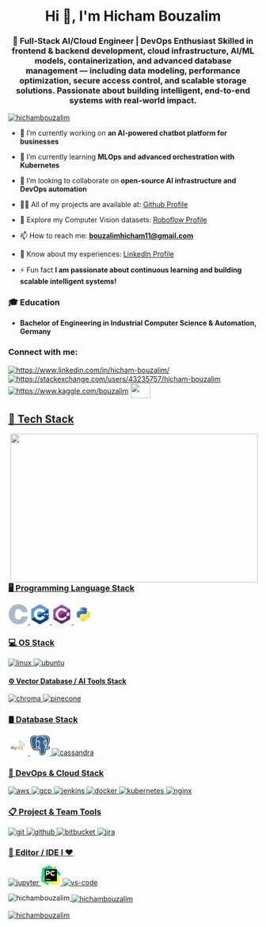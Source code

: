 <h1 align="center">Hi 👋, I'm Hicham Bouzalim</h1>
<h3 align="center">🚀 Full-Stack AI/Cloud Engineer | DevOps Enthusiast Skilled in frontend & backend development, cloud infrastructure, AI/ML models, containerization, and advanced database management — including data modeling, performance optimization, secure access control, and scalable storage solutions. Passionate about building intelligent, end-to-end systems with real-world impact.</h3>

<p align="left"> <a href="https://github.com/ryo-ma/github-profile-trophy"><img src="https://github-profile-trophy.vercel.app/?username=hichambouzalim" alt="hichambouzalim" /></a> </p>

- 🔭 I’m currently working on **an AI-powered chatbot platform for businesses**

- 🌱 I’m currently learning **MLOps and advanced orchestration with Kubernetes**

- 👯 I’m looking to collaborate on **open-source AI infrastructure and DevOps automation**

- 👨‍💻 All of my projects are available at: [Github Profile](https://github.com/hichambouzalim)

- 🧠 Explore my Computer Vision datasets: [Roboflow Profile](https://app.roboflow.com/hicham-bouzalim)

- 📫 How to reach me: **bouzalimhicham11@gmail.com**

- 📄 Know about my experiences: [LinkedIn Profile](https://www.linkedin.com/in/hicham-bouzalim/)

- ⚡ Fun fact **I am passionate about continuous learning and building scalable intelligent systems!**

<h3 align="left">🎓 Education</h3>
<ul>
  <li><b>Bachelor of Engineering in Industrial Computer Science & Automation, Germany</b></li>
  
</ul>

<h3 align="left">Connect with me:</h3>
<p align="left">
<a href="https://linkedin.com/in/https://www.linkedin.com/in/hicham-bouzalim/" target="blank"><img align="center" src="https://raw.githubusercontent.com/rahuldkjain/github-profile-readme-generator/master/src/images/icons/Social/linked-in-alt.svg" alt="https://www.linkedin.com/in/hicham-bouzalim/" height="30" width="40" /></a>
<a href="https://stackoverflow.com/users/https://stackexchange.com/users/43235757/hicham-bouzalim" target="blank"><img align="center" src="https://raw.githubusercontent.com/rahuldkjain/github-profile-readme-generator/master/src/images/icons/Social/stack-overflow.svg" alt="https://stackexchange.com/users/43235757/hicham-bouzalim" height="30" width="40" /></a>
<a href="https://kaggle.com/https://www.kaggle.com/bouzalim" target="blank"><img align="center" src="https://raw.githubusercontent.com/rahuldkjain/github-profile-readme-generator/master/src/images/icons/Social/kaggle.svg" alt="https://www.kaggle.com/bouzalim" height="30" width="40" /></a>
<a href="https://app.roboflow.com/hicham-bouzalim" target="blank"><img align="center" src="https://encrypted-tbn0.gstatic.com/images?q=tbn:ANd9GcSHurhBxVcrsBqeUf53Y3NEHmIwHBi0fayTGMoFbV7R6u61ZDT9GQKpKzY4tKpn4GC6354&usqp=CAU" height="30" width="40" />  
</p>






## 🔧 Tech Stack
<!-- GIF -->
<img align="right" height="300" width="500" src="https://i.gifer.com/JYOl.gif" />
<!-- <img align="right" height="300" width="500" src="https://connectsyou.ca/wp-content/uploads/2025/03/Connects-You-AI-Digital-Ecosystem-800-x-450-px.gif" /> -->

### 🖥️ Programming Language Stack
<p align="left">
  <img src="https://raw.githubusercontent.com/devicons/devicon/master/icons/c/c-original.svg" alt="c" width="40" height="40"/>
  <img src="https://raw.githubusercontent.com/devicons/devicon/master/icons/cplusplus/cplusplus-original.svg" alt="cplusplus" width="40" height="40"/>
  <img src="https://raw.githubusercontent.com/devicons/devicon/master/icons/csharp/csharp-original.svg" alt="csharp" width="40" height="40"/>
  <img src="https://raw.githubusercontent.com/github/explore/master/topics/python/python.png" alt="python" title="python" width="40" height="40"/>
  
</p>

### 💻 OS Stack
<p align="left">
  <img src="https://brandlogos.net/wp-content/uploads/2020/03/Linux-logo.png" alt="linux" title="linux" width="40" height="40"/>
  <img src="https://www.vectorlogo.zone/logos/ubuntu/ubuntu-icon.svg" alt="ubuntu" title="ubuntu" width="40" height="40"/>

</p>

#### ⚙️ Vector Database / AI Tools Stack
<p align="left">
  <img src="https://www.trychroma.com/_next/image?url=%2F_next%2Fstatic%2Fmedia%2Fchroma.d840f629.png&w=1920&q=75&dpl=dpl_7CzwBvdvHWbfeFAmAhymwgVLfpyK" alt="chroma" title="ChromaDB" width="40" height="40"/>
  <img src="https://avatars.githubusercontent.com/u/54333248?s=200&v=4" alt="pinecone" title="pinecone" width="40" height="40"/>
  
</p>

### 🛢️ Database Stack
<p align="left">
  <img src="https://raw.githubusercontent.com/github/explore/master/topics/mysql/mysql.png" alt="mysql" title="mysql" width="40" height="40"/>
  <img src="https://raw.githubusercontent.com/github/explore/master/topics/postgresql/postgresql.png" alt="postgresql" title="postgresql" width="40" height="40"/>
  <img src="https://www.vectorlogo.zone/logos/apache_cassandra/apache_cassandra-icon.svg" alt="cassandra" title="cassandra" width="40" height="40"/>

</p>

### 🚀 DevOps & Cloud Stack
<p align="left">
  <img src="https://www.vectorlogo.zone/logos/amazon_aws/amazon_aws-icon.svg" alt="aws" title="aws" width="40" height="40"/>
  <img src="https://www.vectorlogo.zone/logos/google_cloud/google_cloud-icon.svg" alt="gcp" title="gcp" width="40" height="40"/>
  <img src="https://www.vectorlogo.zone/logos/jenkins/jenkins-icon.svg" alt="jenkins" title="jenkins" width="40" height="40"/>
  <img src="https://www.vectorlogo.zone/logos/docker/docker-icon.svg" alt="docker" title="docker" width="40" height="40"/>
  <img src="https://www.vectorlogo.zone/logos/kubernetes/kubernetes-icon.svg" alt="kubernetes" title="kubernetes" width="40" height="40"/>
  <img src="https://www.vectorlogo.zone/logos/nginx/nginx-icon.svg" alt="nginx" title="nginx" width="40" height="40"/>

</p>

### 📋 Project & Team Tools
<p align="left">
  <img src="https://www.vectorlogo.zone/logos/git-scm/git-scm-icon.svg" alt="git" title="git" width="40" height="40"/>
  <img src="https://www.vectorlogo.zone/logos/github/github-icon.svg" alt="github" title="github" width="40" height="40"/>
  <img src="https://www.vectorlogo.zone/logos/bitbucket/bitbucket-icon.svg" alt="bitbucket" title="bitbucket" width="40" height="40"/>
  <img src="https://www.vectorlogo.zone/logos/atlassian_jira/atlassian_jira-icon.svg" alt="jira" title="jira" width="40" height="40"/>
</p>

### 🧠 Editor / IDE I ♥
<p align="left">
  <img src="https://cdn.jsdelivr.net/gh/devicons/devicon/icons/jupyter/jupyter-original.svg" title="JupyterLab" alt="jupyter" width="40" height="40"/>
  <img src="https://raw.githubusercontent.com/github/explore/master/topics/pycharm/pycharm.png" alt="pycharm" title="pycharm" width="40" height="40"/>
  <img src="https://www.vectorlogo.zone/logos/visualstudio_code/visualstudio_code-icon.svg" alt="vs-code" title="vs-code" width="40" height="40"/> </p>
  

</p>

<p><img align="left" src="https://github-readme-stats.vercel.app/api/top-langs?username=hichambouzalim&show_icons=true&locale=en&layout=compact" alt="hichambouzalim" /></p>

<p>&nbsp;<img align="center" src="https://github-readme-stats.vercel.app/api?username=hichambouzalim&show_icons=true&locale=en" alt="hichambouzalim" /></p>

<p><img align="center" src="https://github-readme-streak-stats.herokuapp.com/?user=hichambouzalim&" alt="hichambouzalim" /></p>

